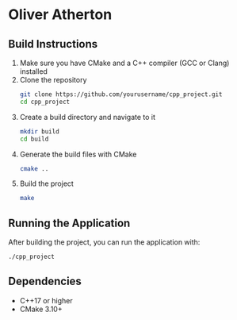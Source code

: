 # Oliver Atherton

## Build Instructions

1. Make sure you have CMake and a C++ compiler (GCC or Clang) installed
2. Clone the repository
   ```bash
   git clone https://github.com/yourusername/cpp_project.git
   cd cpp_project
   ```
3. Create a build directory and navigate to it
   ```bash
   mkdir build
   cd build
   ```
4. Generate the build files with CMake
   ```bash
   cmake ..
   ```
5. Build the project
   ```bash
   make
   ```

## Running the Application

After building the project, you can run the application with:

```bash
./cpp_project
```

## Dependencies

- C++17 or higher
- CMake 3.10+

